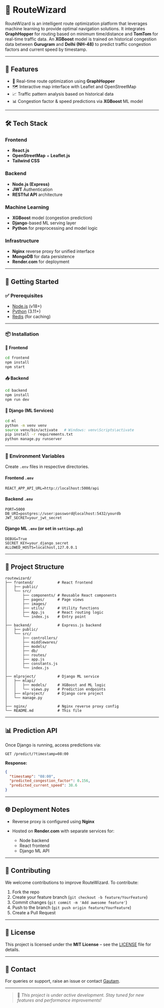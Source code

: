 # 🚀 RouteWizard

RouteWizard is an intelligent route optimization platform that leverages machine learning to provide optimal navigation solutions. It integrates **GraphHopper** for routing based on minimum time/distance and **TomTom** for real-time traffic data. An **XGBoost** model is trained on historical congestion data between **Gurugram** and **Delhi (NH-48)** to predict traffic congestion factors and current speed by timestamp.

---

## 🌟 Features

* 🚦 Real-time route optimization using **GraphHopper**
* 🗺️ Interactive map interface with Leaflet and OpenStreetMap
* 📈 Traffic pattern analysis based on historical data
* 📊 Congestion factor & speed predictions via **XGBoost** ML model

---

## 🛠 Tech Stack

### Frontend

* **React.js**
* **OpenStreetMap** + **Leaflet.js**
* **Tailwind CSS**

### Backend

* **Node.js (Express)**
* **JWT** Authentication
* **RESTful API** architecture

### Machine Learning

* **XGBoost** model (congestion prediction)
* **Django**-based ML serving layer
* **Python** for preprocessing and model logic

### Infrastructure

* **Nginx** reverse proxy for unified interface
* **MongoDB** for data persistence
* **Render.com** for deployment

---

## 🚀 Getting Started

### ✅ Prerequisites

* [Node.js](https://nodejs.org/) (v18+)
* [Python](https://www.python.org/) (3.11+)
* [Redis](https://redis.io/) (for caching)

---

### 📦 Installation

#### 📁 Frontend

```bash
cd frontend
npm install
npm start
```

#### 📥️ Backend

```bash
cd backend
npm install
npm run dev
```

#### 🧠 Django (ML Services)

```bash
cd ml
python -m venv venv
source venv/bin/activate   # Windows: venv\Scripts\activate
pip install -r requirements.txt
python manage.py runserver
```

---

### 🔐 Environment Variables

Create `.env` files in respective directories.

#### Frontend `.env`

```
REACT_APP_API_URL=http://localhost:5000/api
```

#### Backend `.env`

```
PORT=5000
DB_URI=postgres://user:password@localhost:5432/yourdb
JWT_SECRET=your_jwt_secret
```

#### Django ML `.env` (or set in `settings.py`)

```
DEBUG=True
SECRET_KEY=your_django_secret
ALLOWED_HOSTS=localhost,127.0.0.1
```

---

## 🧱 Project Structure

```text
routewizard/
├── frontend/           # React frontend
│   ├── public/
│   └── src/
│       ├── components/ # Reusable React components
│       ├── pages/      # Page views
│       ├── images/
│       ├── utils/      # Utility functions
│       ├── App.js      # React routing logic
│       └── index.js    # Entry point
│
├── backend/            # Express.js backend
│   ├── public/
│   └── src/
│       ├── controllers/
│       ├── middlewares/
│       ├── models/
│       ├── db/
│       ├── routes/
│       ├── app.js
│       ├── constants.js
│       └── index.js
│
├── mlproject/          # Django ML service
│   ├── mlapi/
│   │   ├── models/     # XGBoost and ML logic
│   │   └── views.py    # Prediction endpoints
│   ├── mlproject/      # Django core project
│   └── manage.py
│
├── nginx/              # Nginx reverse proxy config
└── README.md           # This file
```

---

## 📊 Prediction API

Once Django is running, access predictions via:

```
GET /predict/?timestamp=08:00
```

**Response:**

```json
{
  "timestamp": "08:00",
  "predicted_congestion_factor": 0.156,
  "predicted_current_speed": 38.6
}
```

---

## 🌐 Deployment Notes

* Reverse proxy is configured using **Nginx**
* Hosted on **Render.com** with separate services for:

  * Node backend
  * React frontend
  * Django ML API

---

## 🤝 Contributing

We welcome contributions to improve RouteWizard. To contribute:

1. Fork the repo
2. Create your feature branch (`git checkout -b feature/YourFeature`)
3. Commit changes (`git commit -m 'Add awesome feature'`)
4. Push to the branch (`git push origin feature/YourFeature`)
5. Create a Pull Request

---

## 📄 License

This project is licensed under the **MIT License** – see the [LICENSE](LICENSE) file for details.

---

## 📨 Contact

For queries or support, raise an issue or contact [Gautam](https://github.com/CodeXGautam).

---

> 🚧 *This project is under active development. Stay tuned for new features and performance improvements!*
